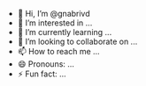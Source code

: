 - 👋 Hi, I’m @gnabrivd
- 👀 I’m interested in ...
- 🌱 I’m currently learning ...
- 💞️ I’m looking to collaborate on ...
- 📫 How to reach me ...
- 😄 Pronouns: ...
- ⚡ Fun fact: ...

<!---
gnabrivd/gnabrivd is a ✨ special ✨ repository because its `README.md` (this file) appears on your GitHub profile.
You can click the Preview link to take a look at your changes.
--->
